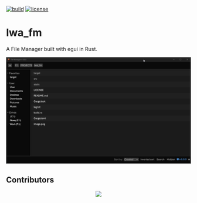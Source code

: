 [![build](https://github.com/Leinnan/lwa_fm/actions/workflows/rust.yml/badge.svg)](https://github.com/Leinnan/lwa_fm/actions/workflows/rust.yml) [![license](https://img.shields.io/crates/l/bevy_button_released_plugin)](https://github.com/Leinnan/bevy_button_released_plugin#license)

# lwa_fm


A File Manager built with egui in Rust.

![LWA_FM screenshot](image.png)

## Contributors

<p align="center">
<a href="https://github.com/bircni/Raytracing/graphs/contributors">
  <img src="https://contrib.rocks/image?repo=Leinnan/lwa_fm"/>
</a>
</p>
